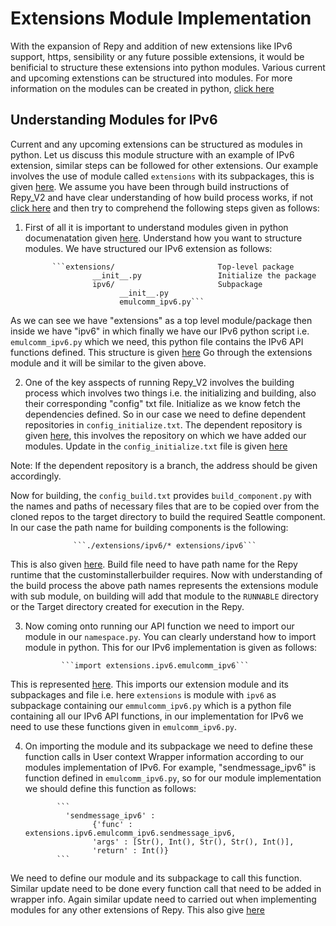 # Extensions Module Implementation
With the expansion of Repy and addition of new extensions like IPv6 support, https, sensibility or any future possible extensions, it would be benificial to structure these extensions into python modules. Various current and upcoming extenstions can be structured into modules. For more information on the modules can be created in python, [click here](https://docs.python.org/2/tutorial/modules.html)

## Understanding Modules for IPv6
Current and any upcoming extensions can be structured as modules in python. Let us discuss this module structure with an example of IPv6 extension, similar steps can be followed for other extensions. Our example involves the use of module called ```extensions``` with its subpackages, this is given [here](https://github.com/ankitbhatia32/repy_v2/tree/repy_extensions). We assume you have been through build instructions of Repy_V2 and have clear understanding of how build process works, if not [click here](https://github.com/SeattleTestbed/docs/blob/master/Contributing/BuildInstructions.md) and then try to comprehend the following steps given as follows:
  1. First of all it is important to understand modules given in python documenatation given [here](https://docs.python.org/2/tutorial/modules.html). Understand how you want to structure modules. We have structured our IPv6 extension as follows:

               ```extensions/                  		Top-level package
      					__init__.py            		Initialize the package
      					ipv6/                  		Subpackage 
              				  __init__.py
              				  emulcomm_ipv6.py```

  As we can see we have "extensions" as a top level module/package then inside we have "ipv6" in which finally we have our IPv6 python script i.e. ```emulcomm_ipv6.py``` which we need, this python file contains the IPv6 API functions defined. This structure is given [here](https://github.com/ankitbhatia32/repy_v2/tree/repy_extensions) Go through the extensions module and it will be similar to the given above. 

  2. One of the key asspects of running Repy_V2 involves the building process which involves two things i.e. the initializing and building, also their corresponding "config" txt file. Initialize as we know fetch the dependencies defined. So in our case we need to define dependent repositories in ```config_initialize.txt```. The dependent repository is given [here](https://github.com/ankitbhatia32/repy_v2/tree/repy_extensions), this involves the repository on which we have added our modules. Update in the ```config_initialize.txt``` file is given [here](https://github.com/ankitbhatia32/repy_v2/blob/repy_extensions/scripts/config_initialize.txt#L7)

  Note: If the dependent repository is a branch, the address should be given accordingly.

  Now for building, the ```config_build.txt``` provides ```build_component.py``` with the names and paths of necessary files that are to be copied over from the cloned repos to the target directory to build the required Seattle component. In our case the path name for building components is the following:
                  
                  ```./extensions/ipv6/* extensions/ipv6```

  This is also given [here](https://github.com/ankitbhatia32/repy_v2/blob/repy_extensions/scripts/config_build.txt#L8-L9). Build file need to have path name for the Repy runtime that the custominstallerbuilder requires. Now with understanding of the build process the above path names represents the extensions module with sub module, on building will add that module to the ```RUNNABLE``` directory or the Target directory created for execution in the Repy.

  3. Now coming onto running our API function we need to import our module in our ```namespace.py```. You can clearly understand how to import module in python. This for our IPv6 implementation is given as follows:

                 ```import extensions.ipv6.emulcomm_ipv6```
  
  This is represented [here](https://github.com/ankitbhatia32/repy_v2/blob/repy_extensions/namespace.py#L125). This imports our extension module and its subpackages and file i.e. here ```extensions``` is module with ```ipv6``` as subpackage containing our ```emmulcomm_ipv6.py``` which is a python file containing all our IPv6 API functions, in our implementation for IPv6 we need to use these functions given in ```emulcomm_ipv6.py```. 

  4. On importing the module and its subpackage we need to define these function calls in User context Wrapper information according to our modules implementation of IPv6. For example, "sendmessage_ipv6" is function defined in ```emulcomm_ipv6.py```, so for our module implementation we should define this function as follows:

                ```
                  'sendmessage_ipv6' :
           				{'func' : extensions.ipv6.emulcomm_ipv6.sendmessage_ipv6,
       					'args' : [Str(), Int(), Str(), Str(), Int()],
       					'return' : Int()}
       			``` 
  We need to define our module and its subpackage to call this function. Similar update need to be done every function call that need to be added in wrapper info. Again similar update need to carried out when implementing modules for any other extensions of Repy. This also give [here](https://github.com/ankitbhatia32/repy_v2/blob/repy_extensions/namespace.py#L667)

